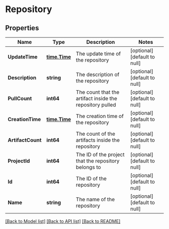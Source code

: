 # Repository

## Properties
Name | Type | Description | Notes
------------ | ------------- | ------------- | -------------
**UpdateTime** | [**time.Time**](time.Time.md) | The update time of the repository | [optional] [default to null]
**Description** | **string** | The description of the repository | [optional] [default to null]
**PullCount** | **int64** | The count that the artifact inside the repository pulled | [optional] [default to null]
**CreationTime** | [**time.Time**](time.Time.md) | The creation time of the repository | [optional] [default to null]
**ArtifactCount** | **int64** | The count of the artifacts inside the repository | [optional] [default to null]
**ProjectId** | **int64** | The ID of the project that the repository belongs to | [optional] [default to null]
**Id** | **int64** | The ID of the repository | [optional] [default to null]
**Name** | **string** | The name of the repository | [optional] [default to null]

[[Back to Model list]](../README.md#documentation-for-models) [[Back to API list]](../README.md#documentation-for-api-endpoints) [[Back to README]](../README.md)


